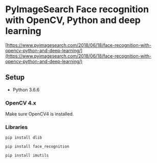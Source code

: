# PyImageSearch Face recognition with OpenCV, Python and deep learning

[https://www.pyimagesearch.com/2018/06/18/face-recognition-with-opencv-python-and-deep-learning/](https://www.pyimagesearch.com/2018/06/18/face-recognition-with-opencv-python-and-deep-learning/)

## Setup

- Python 3.6.6

### OpenCV 4.x

Make sure OpenCV4 is installed.

### Libraries

`pip install dlib`

`pip install face_recognition`

`pip install imutils`

